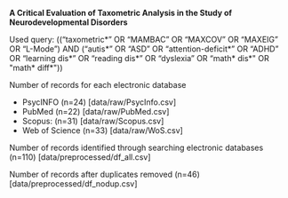 **A Critical Evaluation of Taxometric Analysis in the Study of Neurodevelopmental Disorders**

Used query: ((“taxometric*” OR “MAMBAC” OR “MAXCOV” OR “MAXEIG” OR “L-Mode”) AND 
(“autis*” OR “ASD” OR “attention-deficit*” OR “ADHD” OR “learning dis*” 
OR “reading dis*” OR “dyslexia” OR “math* dis*" OR "math* diff*"))


Number of records for each electronic database
-  PsycINFO (n=24) [data/raw/PsycInfo.csv]
-  PubMed (n=22) [data/raw/PubMed.csv]
-  Scopus: (n=31) [data/raw/Scopus.csv]
-  Web of Science (n=33) [data/raw/WoS.csv]

Number of records identified through searching electronic databases (n=110) [data/preprocessed/df_all.csv]

Number of records after duplicates removed (n=46) [data/preprocessed/df_nodup.csv]
